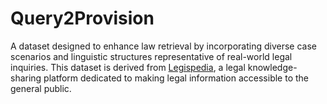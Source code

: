 # Query2Provision
A dataset designed to enhance law retrieval by incorporating diverse case scenarios and linguistic structures representative of real-world legal inquiries.
This dataset is derived from [Legispedia](https://www.legis-pedia.com/), a legal knowledge-sharing platform dedicated to making legal information accessible to the general public.

